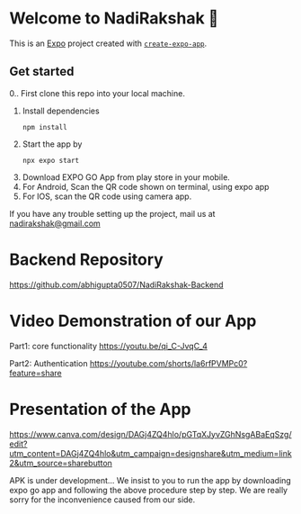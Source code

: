 # Welcome to NadiRakshak 👋

This is an [Expo](https://expo.dev) project created with [`create-expo-app`](https://www.npmjs.com/package/create-expo-app).

## Get started
0.. First clone this repo into your local machine.

1. Install dependencies
   ```
   npm install
   ```
2. Start the app by
   ```
   npx expo start
   ```
4. Download EXPO GO App from play store in your mobile.
5. For Android, Scan the QR code shown on terminal, using expo app
6. For IOS, scan the QR code using camera app.

If you have any trouble setting up the project, mail us at nadirakshak@gmail.com

# Backend Repository
https://github.com/abhigupta0507/NadiRakshak-Backend

# Video Demonstration of our App
Part1: core functionality
https://youtu.be/qi_C-JvqC_4

Part2: Authentication
https://youtube.com/shorts/la6rfPVMPc0?feature=share

# Presentation of the App
https://www.canva.com/design/DAGj4ZQ4hlo/pGTqXJyvZGhNsgABaEqSzg/edit?utm_content=DAGj4ZQ4hlo&utm_campaign=designshare&utm_medium=link2&utm_source=sharebutton

APK is under development...
We insist to you to run the app by downloading expo go app and following the above procedure step by step.
We are really sorry for the inconvenience caused from our side.
